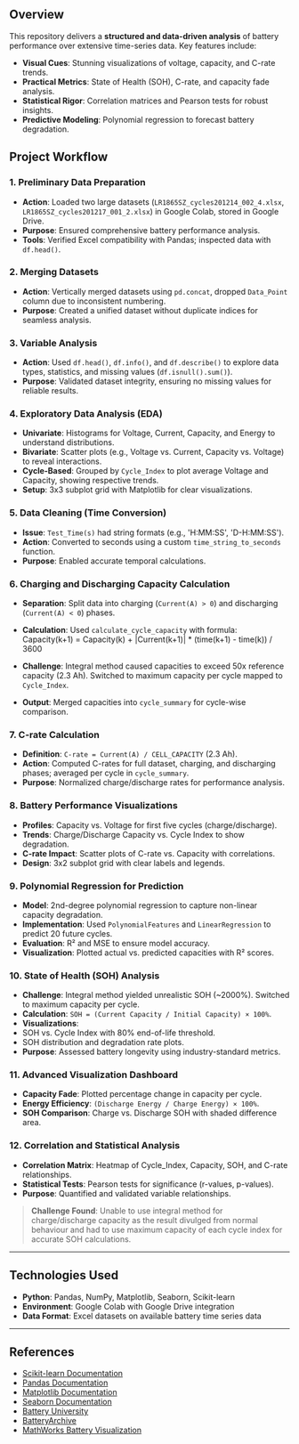 ## Overview

This repository delivers a **structured and data-driven analysis** of battery performance over extensive time-series data. Key features include:

- **Visual Cues**: Stunning visualizations of voltage, capacity, and C-rate trends.
- **Practical Metrics**: State of Health (SOH), C-rate, and capacity fade analysis.
- **Statistical Rigor**: Correlation matrices and Pearson tests for robust insights.
- **Predictive Modeling**: Polynomial regression to forecast battery degradation.


## Project Workflow

### 1. Preliminary Data Preparation 
- **Action**: Loaded two large datasets (`LR1865SZ_cycles201214_002_4.xlsx`, `LR1865SZ_cycles201217_001_2.xlsx`) in Google Colab, stored in Google Drive.
- **Purpose**: Ensured comprehensive battery performance analysis.
- **Tools**: Verified Excel compatibility with Pandas; inspected data with `df.head()`.

### 2. Merging Datasets 
- **Action**: Vertically merged datasets using `pd.concat`, dropped `Data_Point` column due to inconsistent numbering.
- **Purpose**: Created a unified dataset without duplicate indices for seamless analysis.

### 3. Variable Analysis 
- **Action**: Used `df.head()`, `df.info()`, and `df.describe()` to explore data types, statistics, and missing values (`df.isnull().sum()`).
- **Purpose**: Validated dataset integrity, ensuring no missing values for reliable results.

### 4. Exploratory Data Analysis (EDA) 
- **Univariate**: Histograms for Voltage, Current, Capacity, and Energy to understand distributions.
- **Bivariate**: Scatter plots (e.g., Voltage vs. Current, Capacity vs. Voltage) to reveal interactions.
- **Cycle-Based**: Grouped by `Cycle_Index` to plot average Voltage and Capacity, showing respective trends.
- **Setup**: 3x3 subplot grid with Matplotlib for clear visualizations.

### 5. Data Cleaning (Time Conversion) 
- **Issue**: `Test_Time(s)` had string formats (e.g., 'H:MM:SS', 'D-H:MM:SS').
- **Action**: Converted to seconds using a custom `time_string_to_seconds` function.
- **Purpose**: Enabled accurate temporal calculations.

### 6. Charging and Discharging Capacity Calculation 
- **Separation**: Split data into charging (`Current(A) > 0`) and discharging (`Current(A) < 0`) phases.
- **Calculation**: Used `calculate_cycle_capacity` with formula:
Capacity(k+1) = Capacity(k) + |Current(k+1)| * (time(k+1) - time(k)) / 3600

- **Challenge**: Integral method caused capacities to exceed 50x reference capacity (2.3 Ah). Switched to maximum capacity per cycle mapped to `Cycle_Index`.
- **Output**: Merged capacities into `cycle_summary` for cycle-wise comparison.

### 7. C-rate Calculation 
- **Definition**: `C-rate = Current(A) / CELL_CAPACITY` (2.3 Ah).
- **Action**: Computed C-rates for full dataset, charging, and discharging phases; averaged per cycle in `cycle_summary`.
- **Purpose**: Normalized charge/discharge rates for performance analysis.

### 8. Battery Performance Visualizations 
- **Profiles**: Capacity vs. Voltage for first five cycles (charge/discharge).
- **Trends**: Charge/Discharge Capacity vs. Cycle Index to show degradation.
- **C-rate Impact**: Scatter plots of C-rate vs. Capacity with correlations.
- **Design**: 3x2 subplot grid with clear labels and legends.

### 9. Polynomial Regression for Prediction 
- **Model**: 2nd-degree polynomial regression to capture non-linear capacity degradation.
- **Implementation**: Used `PolynomialFeatures` and `LinearRegression` to predict 20 future cycles.
- **Evaluation**: R² and MSE to ensure model accuracy.
- **Visualization**: Plotted actual vs. predicted capacities with R² scores.

### 10. State of Health (SOH) Analysis 
- **Challenge**: Integral method yielded unrealistic SOH (~2000%). Switched to maximum capacity per cycle.
- **Calculation**: `SOH = (Current Capacity / Initial Capacity) × 100%`.
- **Visualizations**:
- SOH vs. Cycle Index with 80% end-of-life threshold.
- SOH distribution and degradation rate plots.
- **Purpose**: Assessed battery longevity using industry-standard metrics.

### 11. Advanced Visualization Dashboard 
- **Capacity Fade**: Plotted percentage change in capacity per cycle.
- **Energy Efficiency**: `(Discharge Energy / Charge Energy) × 100%`.
- **SOH Comparison**: Charge vs. Discharge SOH with shaded difference area.

### 12. Correlation and Statistical Analysis 
- **Correlation Matrix**: Heatmap of Cycle_Index, Capacity, SOH, and C-rate relationships.
- **Statistical Tests**: Pearson tests for significance (r-values, p-values).
- **Purpose**: Quantified and validated variable relationships.

                  
> **Challenge Found**: Unable to use integral method for charge/discharge capacity as the result divulged from normal behaviour and had to use maximum capacity of each cycle index for accurate SOH calculations.

---
## Technologies Used
- **Python**: Pandas, NumPy, Matplotlib, Seaborn, Scikit-learn
- **Environment**: Google Colab with Google Drive integration
- **Data Format**: Excel datasets on available battery time series data
---

## References
- [Scikit-learn Documentation](https://scikit-learn.org/stable/)
- [Pandas Documentation](https://pandas.pydata.org/docs/)
- [Matplotlib Documentation](https://matplotlib.org/stable/)
- [Seaborn Documentation](https://seaborn.pydata.org/)
- [Battery University](https://batteryuniversity.com/)
- [BatteryArchive](https://www.batteryarchive.org/)
- [MathWorks Battery Visualization](https://www.mathworks.com/help/simscape-battery/ug/visualize-battery-simulation-output-data.html)
